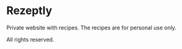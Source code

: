 # Rezeptly

Private website with recipes. The recipes 
are for personal use only.

All rights reserved.
